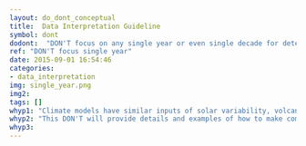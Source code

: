 ```yaml
---
layout: do_dont_conceptual
title:  Data Interpretation Guideline
symbol: dont
dodont:  "DON'T focus on any single year or even single decade for determining the future climate response"
ref: "DON'T focus single year"  
date: 2015-09-01 16:54:46
categories:
- data_interpretation
img: single_year.png
img2: 
tags: []
whyp1: "Climate models have similar inputs of solar variability, volcanic eruptions, anthropogenic forcings, but have internal variability that will not coincide directly with the weather.  They are not a hindcast and will not mirror history (not decade specific).  Additionally, natural variability can mask climate signals in any year or decade, but over time (multiple decades), projections do capture the overall trend from increased greenhouse gas emissions. Therefore, year-to-year or decade-to-decade comparisons can be confusing and misleading.  Instead comparisons between longer periods that capture natural variability should be used."
whyp2: "This DON'T will provide details and examples of how to make comparisons that account for variability appropriately."
whyp3:
---
```


